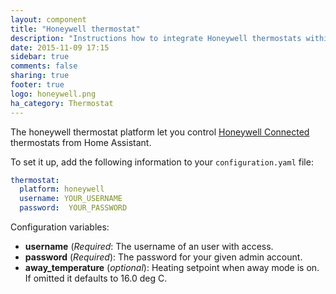 ```yaml
---
layout: component
title: "Honeywell thermostat"
description: "Instructions how to integrate Honeywell thermostats within Home Assistant."
date: 2015-11-09 17:15
sidebar: true
comments: false
sharing: true
footer: true
logo: honeywell.png
ha_category: Thermostat
---
```



The honeywell thermostat platform let you control [Honeywell Connected](http://getconnected.honeywell.com/en/) thermostats from Home Assistant.

To set it up, add the following information to your `configuration.yaml` file:

```yaml
thermostat:
  platform: honeywell
  username: YOUR_USERNAME
  password:  YOUR_PASSWORD
```

Configuration variables:

- **username** (*Required*: The username of an user with access.
- **password** (*Required*): The password for your given admin account.
- **away_temperature** (*optional*): Heating setpoint when away mode is on. If omitted it defaults to 16.0 deg C.
